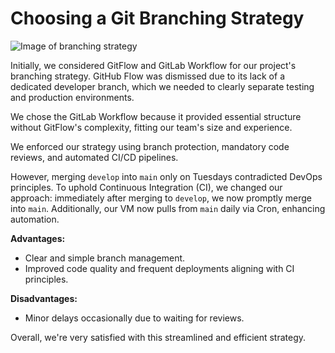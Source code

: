 # Choosing a Git Branching Strategy
![Image of branching strategy](/images/gitlab_flow.png)

Initially, we considered GitFlow and GitLab Workflow for our project's branching strategy. GitHub Flow was dismissed due to its lack of a dedicated developer branch, which we needed to clearly separate testing and production environments.

We chose the GitLab Workflow because it provided essential structure without GitFlow's complexity, fitting our team's size and experience.

We enforced our strategy using branch protection, mandatory code reviews, and automated CI/CD pipelines.

However, merging `develop` into `main` only on Tuesdays contradicted DevOps principles. To uphold Continuous Integration (CI), we changed our approach: immediately after merging to `develop`, we now promptly merge into `main`. Additionally, our VM now pulls from `main` daily via Cron, enhancing automation.

**Advantages:**

- Clear and simple branch management.
- Improved code quality and frequent deployments aligning with CI principles.

**Disadvantages:**

- Minor delays occasionally due to waiting for reviews.


Overall, we're very satisfied with this streamlined and efficient strategy.